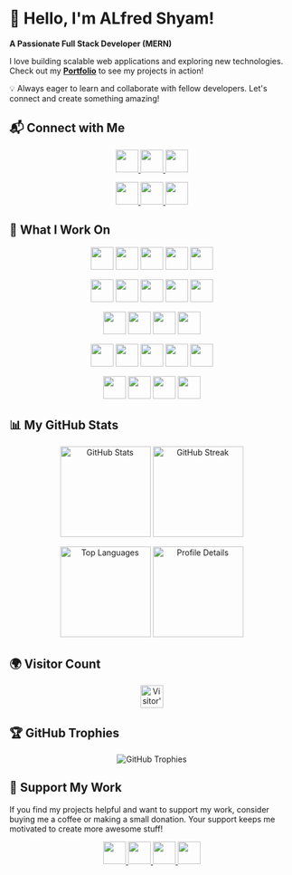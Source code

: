 # 🚀 Hello, I'm ALfred Shyam!  

**A Passionate Full Stack Developer (MERN)**  

I love building scalable web applications and exploring new technologies. Check out my **[Portfolio](https://rjryt.github.io/)** to see my projects in action!  

💡 Always eager to learn and collaborate with fellow developers. Let's connect and create something amazing!  

## 📬 Connect with Me  

<p align="center">
  <a href="https://www.linkedin.com/in/alfredshyamreactdev/" target="_blank">
    <img src="https://img.shields.io/badge/LinkedIn-0077B5?style=for-the-badge&logo=linkedin&logoColor=white" style="height: 40px;"/>
  </a>
  <a href="https://discordapp.com/users/770988400047947796" target="_blank">
    <img src="https://img.shields.io/badge/Discord-5865F2?style=for-the-badge&logo=discord&logoColor=white" style="height: 40px;"/>
  </a>
  <a href="mailto:robinjratr@gmail.com" target="_blank">
    <img src="https://img.shields.io/badge/Gmail-D14836?style=for-the-badge&logo=gmail&logoColor=white" style="height: 40px;"/>
  </a>
</p>

<p align="center">
  <a href="https://www.instagram.com/rjryt_" target="_blank">
    <img src="https://img.shields.io/badge/Instagram-E4405F?style=for-the-badge&logo=instagram&logoColor=white" style="height: 40px;"/>
  </a>
  <a href="https://twitter.com/rjryt_official" target="_blank">
    <img src="https://img.shields.io/badge/Twitter-1DA1F2?style=for-the-badge&logo=twitter&logoColor=white" style="height: 40px;"/>
  </a>
  <a href="https://replit.com/@somaliyo" target="_blank">
    <img src="https://img.shields.io/badge/Replit-FF5722?style=for-the-badge&logo=replit&logoColor=white" style="height: 40px;"/>
  </a>
</p>


## 🚀 What I Work On  

<p align="center">
  <img src="https://img.shields.io/badge/JavaScript-F7DF1E?style=for-the-badge&logo=javascript&logoColor=black" style="height: 40px;"/>
  <img src="https://img.shields.io/badge/Next.js-000000?style=for-the-badge&logo=nextdotjs&logoColor=white" style="height: 40px;"/>
  <img src="https://img.shields.io/badge/React-61DAFB?style=for-the-badge&logo=react&logoColor=black" style="height: 40px;"/>
  <img src="https://img.shields.io/badge/Node.js-339933?style=for-the-badge&logo=node.js&logoColor=white" style="height: 40px;"/>
  <img src="https://img.shields.io/badge/Express.js-000000?style=for-the-badge&logo=express&logoColor=white" style="height: 40px;"/>
</p>

<p align="center">
  <img src="https://img.shields.io/badge/MongoDB-47A248?style=for-the-badge&logo=mongodb&logoColor=white" style="height: 40px;"/>
  <img src="https://img.shields.io/badge/Redis-DC382D?style=for-the-badge&logo=redis&logoColor=white" style="height: 40px;"/>
  <img src="https://img.shields.io/badge/Tailwind_CSS-06B6D4?style=for-the-badge&logo=tailwind-css&logoColor=white" style="height: 40px;"/>
  <img src="https://img.shields.io/badge/Bootstrap-7952B3?style=for-the-badge&logo=bootstrap&logoColor=white" style="height: 40px;"/>
  <img src="https://img.shields.io/badge/Vite-646CFF?style=for-the-badge&logo=vite&logoColor=white" style="height: 40px;"/>
</p>

<p align="center">
  <img src="https://img.shields.io/badge/Git-F05032?style=for-the-badge&logo=git&logoColor=white" style="height: 40px;"/>
  <img src="https://img.shields.io/badge/GitHub_Actions-2088FF?style=for-the-badge&logo=github-actions&logoColor=white" style="height: 40px;"/>
  <img src="https://img.shields.io/badge/WebSockets-0078D4?style=for-the-badge&logo=websocket&logoColor=white" style="height: 40px;"/>
  <img src="https://img.shields.io/badge/PWA-5A0FC8?style=for-the-badge&logo=pwa&logoColor=white" style="height: 40px;"/>
</p>

<p align="center">
  <img src="https://img.shields.io/badge/AWS-232F3E?style=for-the-badge&logo=amazon-aws&logoColor=white" style="height: 40px;"/>
  <img src="https://img.shields.io/badge/Azure-0078D4?style=for-the-badge&logo=microsoft-azure&logoColor=white" style="height: 40px;"/>
  <img src="https://img.shields.io/badge/GCP-4285F4?style=for-the-badge&logo=google-cloud&logoColor=white" style="height: 40px;"/>
  <img src="https://img.shields.io/badge/DigitalOcean-0080FF?style=for-the-badge&logo=digitalocean&logoColor=white" style="height: 40px;"/>
  <img src="https://img.shields.io/badge/Heroku-430098?style=for-the-badge&logo=heroku&logoColor=white" style="height: 40px;"/>
</p>

<p align="center">
  <img src="https://img.shields.io/badge/Docker-2496ED?style=for-the-badge&logo=docker&logoColor=white" style="height: 40px;"/>
  <img src="https://img.shields.io/badge/NGINX-009639?style=for-the-badge&logo=nginx&logoColor=white" style="height: 40px;"/>
  <img src="https://img.shields.io/badge/Firebase-FFCA28?style=for-the-badge&logo=firebase&logoColor=black" style="height: 40px;"/>
  <img src="https://img.shields.io/badge/PM2-2B037A?style=for-the-badge&logo=pm2&logoColor=white" style="height: 40px;"/>
</p>

## 📊 My GitHub Stats  

<p align="center">
  <img src="https://github-readme-stats.vercel.app/api?username=RJRYT&show_icons=true&theme=radical&hide_border=true" height="160px" alt="GitHub Stats" />
  <img src="https://nirzak-streak-stats.vercel.app/?user=RJRYT&theme=radical&hide_border=true" height="160px" alt="GitHub Streak" />
</p>

<p align="center">
  <img src="https://github-readme-stats.vercel.app/api/top-langs/?username=RJRYT&layout=compact&theme=radical&hide_border=true&hide=css,scss,html,pawn" height="160px" alt="Top Languages" />
  <img src="https://github-profile-summary-cards.vercel.app/api/cards/profile-details?username=RJRYT&theme=radical" height="160px" alt="Profile Details" />
</p>

## 🌍 Visitor Count  

<p align="center">
  <img src="https://profile-counter.glitch.me/RJRYT/count.svg" alt="Visitor's Count | RJRYT" height="40px"/>
</p>

## 🏆 GitHub Trophies  

<p align="center">
  <img src="https://github-profile-trophy.vercel.app/?username=RJRYT&theme=radical&no-frame=true&no-bg=true&margin-w=8&column=6" alt="GitHub Trophies" />
</p>

## 💖 Support My Work  

If you find my projects helpful and want to support my work, consider buying me a coffee or making a small donation. Your support keeps me motivated to create more awesome stuff!  

<p align="center">
  <a href="https://github.com/sponsors/RJRYT" target="_blank">
    <img src="https://img.shields.io/badge/GitHub%20Sponsors-EA4AAA?style=for-the-badge&logo=githubsponsors&logoColor=white" height="40"/>
  </a>
  <a href="https://buymeacoffee.com/rjryt" target="_blank">
    <img src="https://img.shields.io/badge/Buy%20Me%20a%20Coffee-ffdd00?style=for-the-badge&logo=buy-me-a-coffee&logoColor=black" height="40"/>
  </a>
  <a href="https://paypal.me/robinjra" target="_blank">
    <img src="https://img.shields.io/badge/PayPal-00457C?style=for-the-badge&logo=paypal&logoColor=white" height="40"/>
  </a>
  <a href="https://patreon.com/rjryt" target="_blank">
    <img src="https://img.shields.io/badge/Patreon-F96854?style=for-the-badge&logo=patreon&logoColor=white" height="40"/>
  </a>
</p>
